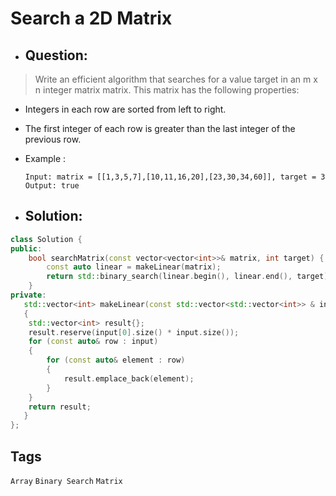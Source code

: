 # Search a 2D Matrix
- ## Question:
>Write an efficient algorithm that searches for a value target in an m x n integer matrix matrix. This matrix has the following properties:
>
- Integers in each row are sorted from left to right.
- The first integer of each row is greater than the last integer of the previous row.

- Example :

      Input: matrix = [[1,3,5,7],[10,11,16,20],[23,30,34,60]], target = 3
      Output: true
      
 
- ## Solution:
```cpp
class Solution {
public:
    bool searchMatrix(const vector<vector<int>>& matrix, int target) {
        const auto linear = makeLinear(matrix);
        return std::binary_search(linear.begin(), linear.end(), target);
    }
private:
   std::vector<int> makeLinear(const std::vector<std::vector<int>> & input)
   {
    std::vector<int> result{};
    result.reserve(input[0].size() * input.size());
    for (const auto& row : input)
    {
        for (const auto& element : row)
        {
            result.emplace_back(element);
        }
    }
    return result;
   }
};
```

## Tags
`Array` `Binary Search` `Matrix`
